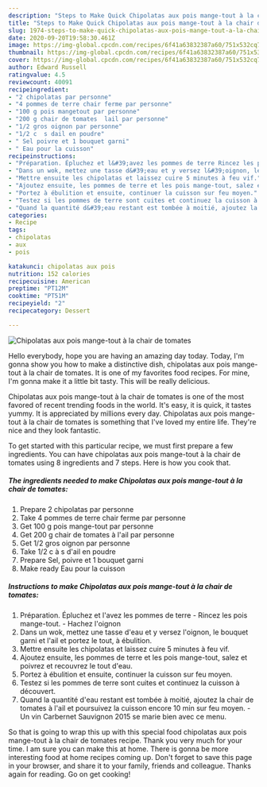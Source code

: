 ```yaml
---
description: "Steps to Make Quick Chipolatas aux pois mange-tout à la chair de tomates"
title: "Steps to Make Quick Chipolatas aux pois mange-tout à la chair de tomates"
slug: 1974-steps-to-make-quick-chipolatas-aux-pois-mange-tout-a-la-chair-de-tomates
date: 2020-09-20T19:58:30.461Z
image: https://img-global.cpcdn.com/recipes/6f41a63832387a60/751x532cq70/chipolatas-aux-pois-mange-tout-a-la-chair-de-tomates-photo-principale-de-la-recette.jpg
thumbnail: https://img-global.cpcdn.com/recipes/6f41a63832387a60/751x532cq70/chipolatas-aux-pois-mange-tout-a-la-chair-de-tomates-photo-principale-de-la-recette.jpg
cover: https://img-global.cpcdn.com/recipes/6f41a63832387a60/751x532cq70/chipolatas-aux-pois-mange-tout-a-la-chair-de-tomates-photo-principale-de-la-recette.jpg
author: Edward Russell
ratingvalue: 4.5
reviewcount: 40091
recipeingredient:
- "2 chipolatas par personne"
- "4 pommes de terre chair ferme par personne"
- "100 g pois mangetout par personne"
- "200 g chair de tomates  lail par personne"
- "1/2 gros oignon par personne"
- "1/2 c  s dail en poudre"
- " Sel poivre et 1 bouquet garni"
- " Eau pour la cuisson"
recipeinstructions:
- "Préparation. Épluchez et l&#39;avez les pommes de terre Rincez les pois mange-tout. Hachez l&#39;oignon"
- "Dans un wok, mettez une tasse d&#39;eau et y versez l&#39;oignon, le bouquet garni et l&#39;ail et portez le tout, à ébulition."
- "Mettre ensuite les chipolatas et laissez cuire 5 minutes à feu vif."
- "Ajoutez ensuite, les pommes de terre et les pois mange-tout, salez et poivrez et recouvrez le tout d&#39;eau."
- "Portez à ébulition et ensuite, continuer la cuisson sur feu moyen."
- "Testez si les pommes de terre sont cuites et continuez la cuisson à découvert."
- "Quand la quantité d&#39;eau restant est tombée à moitié, ajoutez la chair de tomates à l&#39;ail et poursuivez la cuisson encore 10 min sur feu moyen. Un vin Carbernet Sauvignon 2015 se marie bien avec ce menu."
categories:
- Recipe
tags:
- chipolatas
- aux
- pois

katakunci: chipolatas aux pois 
nutrition: 152 calories
recipecuisine: American
preptime: "PT12M"
cooktime: "PT51M"
recipeyield: "2"
recipecategory: Dessert

---
```



![Chipolatas aux pois mange-tout à la chair de tomates](https://img-global.cpcdn.com/recipes/6f41a63832387a60/751x532cq70/chipolatas-aux-pois-mange-tout-a-la-chair-de-tomates-photo-principale-de-la-recette.jpg)

Hello everybody, hope you are having an amazing day today. Today, I'm gonna show you how to make a distinctive dish, chipolatas aux pois mange-tout à la chair de tomates. It is one of my favorites food recipes. For mine, I'm gonna make it a little bit tasty. This will be really delicious.



Chipolatas aux pois mange-tout à la chair de tomates is one of the most favored of recent trending foods in the world. It's easy, it is quick, it tastes yummy. It is appreciated by millions every day. Chipolatas aux pois mange-tout à la chair de tomates is something that I've loved my entire life. They're nice and they look fantastic.


To get started with this particular recipe, we must first prepare a few ingredients. You can have chipolatas aux pois mange-tout à la chair de tomates using 8 ingredients and 7 steps. Here is how you cook that.

<!--inarticleads1-->

##### The ingredients needed to make Chipolatas aux pois mange-tout à la chair de tomates:

1. Prepare 2 chipolatas par personne
1. Take 4 pommes de terre chair ferme par personne
1. Get 100 g pois mange-tout par personne
1. Get 200 g chair de tomates à l&#39;ail par personne
1. Get 1/2 gros oignon par personne
1. Take 1/2 c à s d&#39;ail en poudre
1. Prepare  Sel, poivre et 1 bouquet garni
1. Make ready  Eau pour la cuisson




<!--inarticleads2-->

##### Instructions to make Chipolatas aux pois mange-tout à la chair de tomates:

1. Préparation. Épluchez et l&#39;avez les pommes de terre - Rincez les pois mange-tout. - Hachez l&#39;oignon
1. Dans un wok, mettez une tasse d&#39;eau et y versez l&#39;oignon, le bouquet garni et l&#39;ail et portez le tout, à ébulition.
1. Mettre ensuite les chipolatas et laissez cuire 5 minutes à feu vif.
1. Ajoutez ensuite, les pommes de terre et les pois mange-tout, salez et poivrez et recouvrez le tout d&#39;eau.
1. Portez à ébulition et ensuite, continuer la cuisson sur feu moyen.
1. Testez si les pommes de terre sont cuites et continuez la cuisson à découvert.
1. Quand la quantité d&#39;eau restant est tombée à moitié, ajoutez la chair de tomates à l&#39;ail et poursuivez la cuisson encore 10 min sur feu moyen. - Un vin Carbernet Sauvignon 2015 se marie bien avec ce menu.




So that is going to wrap this up with this special food chipolatas aux pois mange-tout à la chair de tomates recipe. Thank you very much for your time. I am sure you can make this at home. There is gonna be more interesting food at home recipes coming up. Don't forget to save this page in your browser, and share it to your family, friends and colleague. Thanks again for reading. Go on get cooking!
